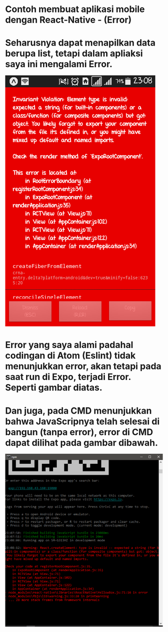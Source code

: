 # Contoh membuat aplikasi mobile dengan React-Native - (Error)
# Seharusnya dapat menapilkan data berupa list, tetapi dalam apliaksi saya ini mengalami Error.
![Alt text](errorexpo.png?raw=true "Error di Expo")
# Error yang saya alami padahal codingan di Atom (Eslint) tidak menunjukkan error, akan tetapi pada saat run di Expo, terjadi Error. Seperti gambar diatas.
# Dan juga, pada CMD menunjukkan bahwa JavaScripnya telah selesai di bangun (tanpa error), error di CMD dapat dilihat pada gambar dibawah.
![Alt text](errorcmd.png?raw=true "Error di CMD")
